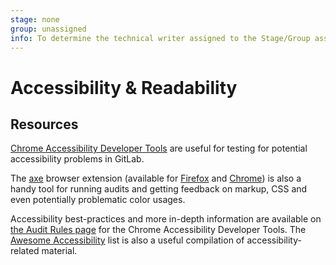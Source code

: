 ```yaml
---
stage: none
group: unassigned
info: To determine the technical writer assigned to the Stage/Group associated with this page, see https://about.gitlab.com/handbook/engineering/ux/technical-writing/#assignments
---
```


# Accessibility & Readability

## Resources

[Chrome Accessibility Developer Tools](https://github.com/GoogleChrome/accessibility-developer-tools)
are useful for testing for potential accessibility problems in GitLab.

The [axe](https://www.deque.com/axe/) browser extension (available for [Firefox](https://addons.mozilla.org/en-US/firefox/addon/axe-devtools/) and [Chrome](https://chrome.google.com/webstore/detail/axe-web-accessibility-tes/lhdoppojpmngadmnindnejefpokejbdd)) is
also a handy tool for running audits and getting feedback on markup, CSS and even potentially problematic color usages.

Accessibility best-practices and more in-depth information are available on
[the Audit Rules page](https://github.com/GoogleChrome/accessibility-developer-tools/wiki/Audit-Rules) for the Chrome Accessibility Developer Tools. The [Awesome Accessibility](https://github.com/brunopulis/awesome-a11y) list is also a
useful compilation of accessibility-related material.
